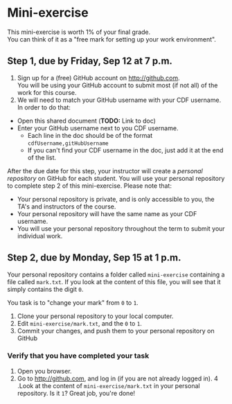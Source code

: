 # Mini-exercise #

This mini-exercise is worth 1% of your final grade.   
You can think of it as a "free mark for setting up your work environment".

## Step 1, due by Friday, Sep 12 at 7 p.m.  ##

 1. Sign up for a (free) GitHub account on http://github.com.   
   You will be using your GitHub account to submit most (if not all) of the work for this course.
 2. We will need to match your GitHub username with your CDF username. In order to do that:
   * Open this shared document (**TODO:** Link to doc)
   * Enter your GitHub username next to you CDF username.   
      * Each line in the doc should be of the format `cdfUsername,gitHubUsername`   
      * If you can't find your CDF username in the doc, just add it at the end of the list.


After the due date for this step, your instructor will create a *personal repository* on GitHub for each student. You will use your personal repository to complete step 2 of this mini-exercise. Please note that:

 * Your personal repository is private, and is only accessible to you, the TA's and instructors of the course.
 * Your personal repository will have the same name as your CDF username.
 * You will use your personal repository throughout the term to submit your individual work.


## Step 2, due by Monday, Sep 15 at 1 p.m. ##

Your personal repository contains a folder called `mini-exercise` containing a file called `mark.txt`.
If you look at the content of this file, you will see that it simply contains the digit `0`.

You task is to "change your mark" from `0` to `1`.
 1. Clone your personal repository to your local computer.
 2. Edit `mini-exercise/mark.txt`, and the `0` to `1`.
 3. Commit your changes, and push them to your personal repository on GitHub

### Verify that you have completed your task ###

 1. Open you browser.
 2. Go to http://github.com, and log in (if you are not already logged in).
 4 .Look at the content of `mini-exercise/mark.txt` in your personal repository. Is it `1`? Great job, you're done!
   
 
